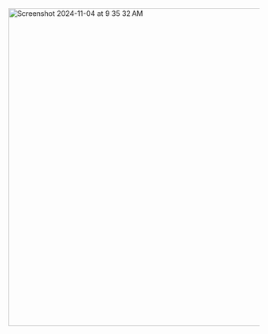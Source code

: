 <img width="638" alt="Screenshot 2024-11-04 at 9 35 32 AM" src="https://github.com/user-attachments/assets/af11bc1b-6bcd-41b9-a04f-f124265acf7e">

